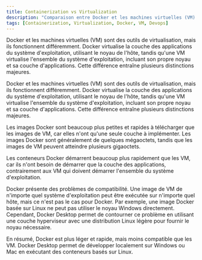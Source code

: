 ```yaml
---
title: Containerization vs Virtualization
description: "Comparaison entre Docker et les machines virtuelles (VM) en termes de taille d'image, de vitesse et de compatibilité."
tags: [Containerization, Virtualization, Docker, VM, Devops]
---
```


Docker et les machines virtuelles (VM) sont des outils de virtualisation, mais ils fonctionnent différemment. Docker virtualise la couche des applications du système d'exploitation, utilisant le noyau de l'hôte, tandis qu'une VM virtualise l'ensemble du système d'exploitation, incluant son propre noyau et sa couche d'applications. Cette différence entraîne plusieurs distinctions majeures.

<!--truncate-->

Docker et les machines virtuelles (VM) sont des outils de virtualisation, mais ils fonctionnent différemment. Docker virtualise la couche des applications du système d'exploitation, utilisant le noyau de l'hôte, tandis qu'une VM virtualise l'ensemble du système d'exploitation, incluant son propre noyau et sa couche d'applications. Cette différence entraîne plusieurs distinctions majeures.

Les images Docker sont beaucoup plus petites et rapides à télécharger que les images de VM, car elles n'ont qu'une seule couche à implémenter. Les images Docker sont généralement de quelques mégaoctets, tandis que les images de VM peuvent atteindre plusieurs gigaoctets.

Les conteneurs Docker démarrent beaucoup plus rapidement que les VM, car ils n'ont besoin de démarrer que la couche des applications, contrairement aux VM qui doivent démarrer l'ensemble du système d'exploitation.

Docker présente des problèmes de compatibilité. Une image de VM de n'importe quel système d'exploitation peut être exécutée sur n'importe quel hôte, mais ce n'est pas le cas pour Docker. Par exemple, une image Docker basée sur Linux ne peut pas utiliser le noyau Windows directement. Cependant, Docker Desktop permet de contourner ce problème en utilisant une couche hyperviseur avec une distribution Linux légère pour fournir le noyau nécessaire.

En résumé, Docker est plus léger et rapide, mais moins compatible que les VM. Docker Desktop permet de développer localement sur Windows ou Mac en exécutant des conteneurs basés sur Linux.
